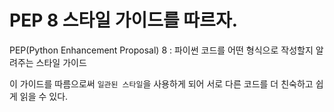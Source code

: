 # PEP 8 스타일 가이드를 따르자. 

PEP(Python Enhancement Proposal) 8 : 파이썬 코드를 어떤 형식으로 작성할지 알려주는 스타일 가이드 

이 가이드를 따름으로써 `일관된 스타일`을 사용하게 되어 서로 다른 코드를 더 친숙하고 쉽게 읽을 수 있다. 